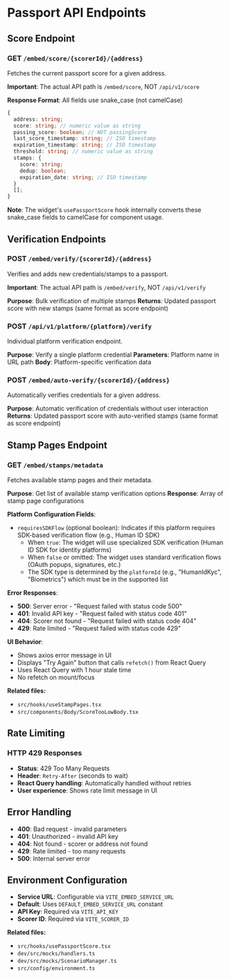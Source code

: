 # Passport API Endpoints

## Score Endpoint

### GET `/embed/score/{scorerId}/{address}`

Fetches the current passport score for a given address.

**Important**: The actual API path is `/embed/score`, NOT `/api/v1/score`

**Response Format**: All fields use snake_case (not camelCase)

```typescript
{
  address: string;
  score: string; // numeric value as string
  passing_score: boolean; // NOT passingScore
  last_score_timestamp: string; // ISO timestamp
  expiration_timestamp: string; // ISO timestamp
  threshold: string; // numeric value as string
  stamps: {
    score: string;
    dedup: boolean;
    expiration_date: string; // ISO timestamp
  }
  [];
}
```

**Note**: The widget's `usePassportScore` hook internally converts these snake_case fields to camelCase for component usage.

## Verification Endpoints

### POST `/embed/verify/{scorerId}/{address}`

Verifies and adds new credentials/stamps to a passport.

**Important**: The actual API path is `/embed/verify`, NOT `/api/v1/verify`

**Purpose**: Bulk verification of multiple stamps
**Returns**: Updated passport score with new stamps (same format as score endpoint)

### POST `/api/v1/platform/{platform}/verify`

Individual platform verification endpoint.

**Purpose**: Verify a single platform credential
**Parameters**: Platform name in URL path
**Body**: Platform-specific verification data

### POST `/embed/auto-verify/{scorerId}/{address}`

Automatically verifies credentials for a given address.

**Purpose**: Automatic verification of credentials without user interaction
**Returns**: Updated passport score with auto-verified stamps (same format as score endpoint)

## Stamp Pages Endpoint

### GET `/embed/stamps/metadata`

Fetches available stamp pages and their metadata.

**Purpose**: Get list of available stamp verification options
**Response**: Array of stamp page configurations

**Platform Configuration Fields**:
- `requiresSDKFlow` (optional boolean): Indicates if this platform requires SDK-based verification flow (e.g., Human ID SDK)
  - When `true`: The widget will use specialized SDK verification (Human ID SDK for identity platforms)
  - When `false` or omitted: The widget uses standard verification flows (OAuth popups, signatures, etc.)
  - The SDK type is determined by the `platformId` (e.g., "HumanIdKyc", "Biometrics") which must be in the supported list

**Error Responses**:

- **500**: Server error - "Request failed with status code 500"
- **401**: Invalid API key - "Request failed with status code 401"
- **404**: Scorer not found - "Request failed with status code 404"
- **429**: Rate limited - "Request failed with status code 429"

**UI Behavior**:

- Shows axios error message in UI
- Displays "Try Again" button that calls `refetch()` from React Query
- Uses React Query with 1 hour stale time
- No refetch on mount/focus

**Related files:**

- `src/hooks/useStampPages.tsx`
- `src/components/Body/ScoreTooLowBody.tsx`

## Rate Limiting

### HTTP 429 Responses

- **Status**: 429 Too Many Requests
- **Header**: `Retry-After` (seconds to wait)
- **React Query handling**: Automatically handled without retries
- **User experience**: Shows rate limit message in UI

## Error Handling

- **400**: Bad request - invalid parameters
- **401**: Unauthorized - invalid API key
- **404**: Not found - scorer or address not found
- **429**: Rate limited - too many requests
- **500**: Internal server error

## Environment Configuration

- **Service URL**: Configurable via `VITE_EMBED_SERVICE_URL`
- **Default**: Uses `DEFAULT_EMBED_SERVICE_URL` constant
- **API Key**: Required via `VITE_API_KEY`
- **Scorer ID**: Required via `VITE_SCORER_ID`

**Related files:**

- `src/hooks/usePassportScore.tsx`
- `dev/src/mocks/handlers.ts`
- `dev/src/mocks/ScenarioManager.ts`
- `src/config/environment.ts`
